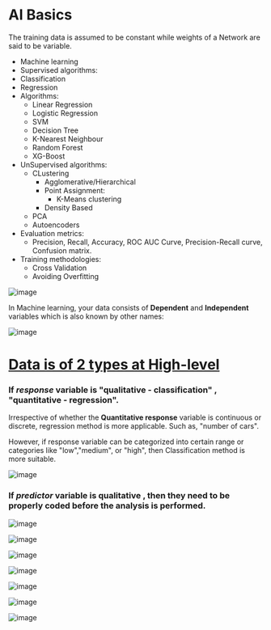 # AI Basics

The training data is assumed to be constant while weights of a Network are said to be variable.

- Machine learning
- Supervised algorithms:
- Classification
- Regression
- Algorithms:
  - Linear Regression
  - Logistic Regression 
  - SVM
  - Decision Tree
  - K-Nearest Neighbour
  - Random Forest
  - XG-Boost
 - UnSupervised algorithms:
   - CLustering
      - Agglomerative/Hierarchical
      - Point Assignment:
         - K-Means clustering
      - Density Based
   - PCA
   - Autoencoders
  - Evaluation metrics:
     - Precision, Recall, Accuracy, ROC AUC Curve, Precision-Recall curve, Confusion matrix.
  - Training methodologies:
    - Cross Validation
    - Avoiding Overfitting




![image](https://github.com/netgvarun2012/portfolio/assets/93938450/cbd53b8e-3793-416e-959a-47e1b361971a)


In Machine learning, your data consists of **Dependent** and **Independent** variables which is also known by other names:

![image](https://github.com/netgvarun2012/portfolio/assets/93938450/8cfa947c-0725-4171-8847-1497ec7e318c)


# <ins>Data is of 2 types at High-level</ins>

### If *response* variable is "qualitative - classification" , "quantitative - regression".

Irrespective of whether the **Quantitative response** variable is continuous or discrete, regression method is more applicable. Such as, "number of cars". 

However, if response variable can be categorized into certain range or categories like "low","medium", or "high", then Classification method is more suitable.

![image](https://github.com/netgvarun2012/portfolio/assets/93938450/4c7760bf-0706-4337-b6ff-efe05903385d)

### If *predictor* variable is qualitative , then they need to be properly coded before the analysis is performed.

![image](https://github.com/netgvarun2012/portfolio/assets/93938450/dc471ce6-4cd8-40a8-913e-3d357274924b)

![image](https://github.com/netgvarun2012/portfolio/assets/93938450/0d8e98f5-e120-48c6-a6c1-cd5fb79420aa)

![image](https://github.com/netgvarun2012/portfolio/assets/93938450/bb6c6f12-dde2-47cb-9bbe-a2a094004f8a)

![image](https://github.com/netgvarun2012/portfolio/assets/93938450/e156fb63-5a06-41c3-9a46-69be17009ff2)


![image](https://github.com/netgvarun2012/portfolio/assets/93938450/b1f123cc-8e41-46e1-a5a0-8a4ef15a408b)

![image](https://github.com/netgvarun2012/portfolio/assets/93938450/80fe0ee9-79a1-431f-9f12-b0039c60383c)


![image](https://github.com/netgvarun2012/portfolio/assets/93938450/5115d92b-26f7-46df-a0da-f8d4b29ed9b4)



